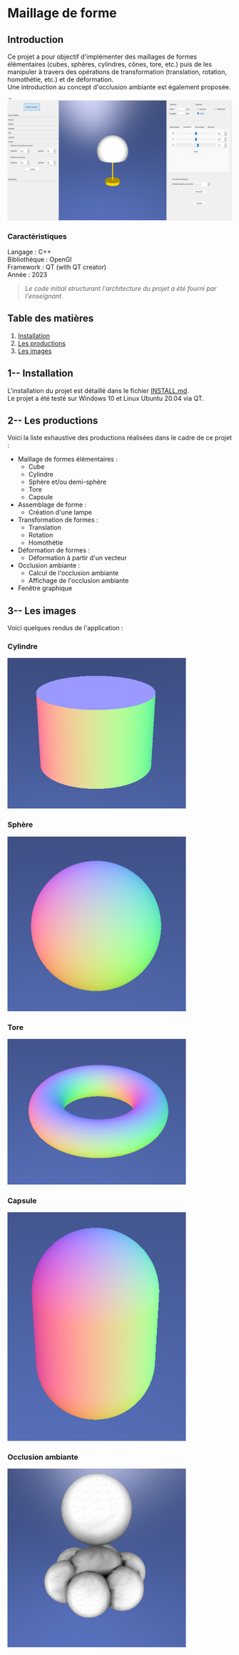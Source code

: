 # Maillage de forme
## Introduction
Ce projet a pour objectif d'implémenter des maillages de formes élémentaires (cubes, sphères, cylindres, cônes, tore, etc.) puis de les manipuler à travers des opérations de transformation (translation, rotation, homothétie, etc.) et de déformation.  
Une introduction au concept d'occlusion ambiante est également proposée.

![App DATALOG](Data/capture_app.png "Requête DATALOG")

### Caractéristiques
Langage : C++   
Bibliothèque : OpenGl  
Framework : QT (with QT creator)  
Année : 2023  


> _Le code initial structurant l'architecture du projet a été fourni par l'enseignant._

## Table des matières
1. [Installation](#1---installation)
2. [Les productions](#2---les-productions)
3. [Les images](#3---les-images)


## 1-- Installation
L'installation du projet est détaillé dans le fichier [INSTALL.md](INSTALL.md).  
Le projet a été testé sur Windows 10 et Linux Ubuntu 20.04 via QT.

## 2-- Les productions
Voici la liste exhaustive des productions réalisées dans le cadre de ce projet :
- Maillage de formes élémentaires :
    - Cube
    - Cylindre
    - Sphère et/ou demi-sphère
    - Tore
    - Capsule
- Assemblage de forme :
    - Création d'une lampe
- Transformation de formes :
    - Translation
    - Rotation
    - Homothétie
- Déformation de formes :
    - Déformation à partir d'un vecteur
- Occlusion ambiante :
    - Calcul de l'occlusion ambiante
    - Affichage de l'occlusion ambiante
- Fenêtre graphique

## 3-- Les images
Voici quelques rendus de l'application :
### Cylindre
<img src="Data/capture_cyl.png" alt="Cylindre" width="400" />

### Sphère
<img src="Data/capture_sphere.png" alt="Sphère" width="400" />

### Tore
<img src="Data/capture_tore.png" alt="Tore" width="400" />

### Capsule
<img src="Data/capture_caps.png" alt="Capsule" width="400" />

### Occlusion ambiante
<img src="Data/capture_occ.png" alt="Occlusion ambiante" width="400" />




